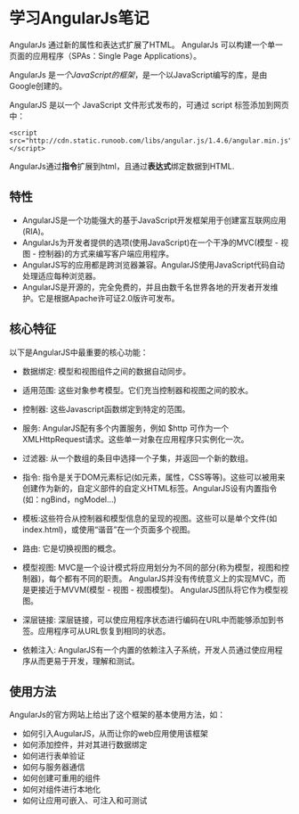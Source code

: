 # 学习AngularJs笔记
AngularJs 通过新的属性和表达式扩展了HTML。 AngularJs 可以构建一个单一页面的应用程序（SPAs：Single Page Applications）。

AngularJs 是*一个JavaScript的框架*，是一个以JavaScript编写的库，是由Google创建的。


AngularJS 是以一个 JavaScript 文件形式发布的，可通过 script 标签添加到网页中：

    <script src="http://cdn.static.runoob.com/libs/angular.js/1.4.6/angular.min.js"></script>
   
   
   
AngularJs通过**指令**扩展到html，且通过**表达式**绑定数据到HTML.

## 特性
+ AngularJS是一个功能强大的基于JavaScript开发框架用于创建富互联网应用(RIA)。
+ AngularJs为开发者提供的选项(使用JavaScript)在一个干净的MVC(模型 - 视图 - 控制器)的方式来编写客户端应用程序。
+ AngularJS写的应用都是跨浏览器兼容。AngularJS使用JavaScript代码自动处理适应每种浏览器。
+ AngularJS是开源的，完全免费的，并且由数千名世界各地的开发者开发维护。它是根据Apache许可证2.0版许可发布。
## 核心特征

 以下是AngularJS中最重要的核心功能：

 + 数据绑定: 模型和视图组件之间的数据自动同步。

 + 适用范围: 这些对象参考模型。它们充当控制器和视图之间的胶水。

 + 控制器: 这些Javascript函数绑定到特定的范围。

 + 服务: AngularJS配有多个内置服务，例如 $http 可作为一个XMLHttpRequest请求。这些单一对象在应用程序只实例化一次。

 + 过滤器: 从一个数组的条目中选择一个子集，并返回一个新的数组。

 + 指令: 指令是关于DOM元素标记(如元素，属性，CSS等等)。这些可以被用来创建作为新的，自定义部件的自定义HTML标签。AngularJS设有内置指令(如：ngBind，ngModel...)

 + 模板:这些符合从控制器和模型信息的呈现的视图。这些可以是单个文件(如index.html)，或使用“谐音”在一个页面多个视图。

 + 路由: 它是切换视图的概念。
   
 + 模型视图: MVC是一个设计模式将应用划分为不同的部分(称为模型，视图和控制器)，每个都有不同的职责。 AngularJS并没有传统意义上的实现MVC，而是更接近于MVVM(模型 - 视图 - 视图模型)。 AngularJS团队将它作为模型视图。

 + 深层链接: 深层链接，可以使应用程序状态进行编码在URL中而能够添加到书签。应用程序可从URL恢复到相同的状态。

 + 依赖注入: AngularJS有一个内置的依赖注入子系统，开发人员通过使应用程序从而更易于开发，理解和测试。

## 使用方法
AngularJs的官方网站上给出了这个框架的基本使用方法，如：

 * 如何引入AugularJS，从而让你的web应用使用该框架
 * 如何添加控件，并对其进行数据绑定
 * 如何进行表单验证
 * 如何与服务器通信
 * 如何创建可重用的组件
 * 如何对组件进行本地化
 * 如何让应用可嵌入、可注入和可测试
 
 


































